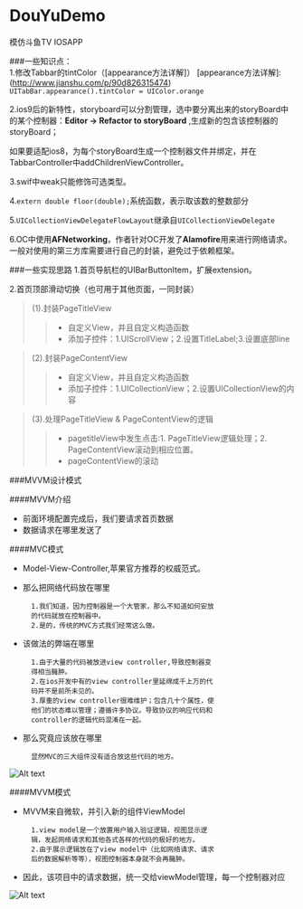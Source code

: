 # DouYuDemo
模仿斗鱼TV IOSAPP

###一些知识点：<br>
1.修改Tabbar的tintColor（[appearance方法详解]）
[appearance方法详解]:(http://www.jianshu.com/p/90d826315474)
`UITabBar.appearance().tintColor = UIColor.orange`<br>

2.ios9后的新特性，storyboard可以分割管理，选中要分离出来的storyBoard中的某个控制器：**Editor -> Refactor to storyBoard** ,生成新的包含该控制器的storyBoard；<br>

如果要适配ios8，为每个storyBoard生成一个控制器文件并绑定，并在TabbarController中addChildrenViewController。<br>

3.swif中weak只能修饰可选类型。

4.`extern double floor(double);`系统函数，表示取该数的整数部分

5.`UICollectionViewDelegateFlowLayout`继承自`UICollectionViewDelegate`

6.OC中使用**AFNetworking**，作者针对OC开发了**Alamofire**用来进行网络请求。一般对使用的第三方库需要进行自己的封装，避免过于依赖框架。


###一些实现思路
1.首页导航栏的UIBarButtonItem，扩展extension。<br>

2.首页顶部滑动切换（也可用于其他页面，一同封装）
>(1).封装PageTitleView<br>
>>* 自定义View，并且自定义构造函数
>>* 添加子控件：1.UIScrollView；2.设置TitleLabel;3.设置底部line

>(2).封装PageContentView<br>
>>* 自定义View，并且自定义构造函数
>>* 添加子控件：1.UICollectionView；2.设置UICollectionView的内容

>(3).处理PageTitleView & PageContentView的逻辑
>>* pagetitleView中发生点击:1. PageTitleView逻辑处理；2. PageContentView滚动到相应位置。
>>* pageContentView的滚动



###MVVM设计模式

####MVVM介绍
* 前面环境配置完成后，我们要请求首页数据
* 数据请求在哪里发送了<br>

####MVC模式
* Model-View-Controller,苹果官方推荐的权威范式。
* 那么把网络代码放在哪里<br>

        1.我们知道，因为控制器是一个大管家，那么不知道如何安放
        的代码就放在控制器中。
        2.是的，传统的MVC方式我们经常这么做。
        
* 该做法的弊端在哪里<br>

        1.由于大量的代码被放进view controller,导致控制器变    
        得相当臃肿。
        2.在ios开发中有的view controller里延绵成千上万的代
        码并不是前所未见的。
        3.厚重的view controller很难维护；包含几十个属性，使
        他们的状态难以管理；遵循许多协议。导致协议的响应代码和
        controller的逻辑代码混淆在一起。
        
* 那么究竟应该放在哪里<br>

        显然MVC的三大组件没有适合放这些代码的地方。
        
![Alt text](http://ow7i1tw26.bkt.clouddn.com/MVC.png)

####MVVM模式
* MVVM来自微软，并引入新的组件ViewModel<br>
           
        1.view model是一个放置用户输入验证逻辑，视图显示逻 
        辑，发起网络请求和其他各式各样的代码的极好的地方。
        2.由于展示逻辑放在了view model中（比如网络请求、请求
        后的数据解析等等），视图控制器本身就不会再臃肿。

* 因此，该项目中的请求数据，统一交给viewModel管理，每一个控制器对应        
        
![Alt text](http://ow7i1tw26.bkt.clouddn.com/MVVM.png)